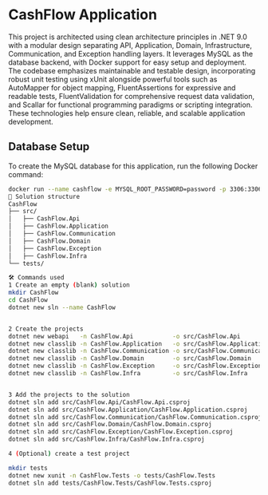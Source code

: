 
# CashFlow Application
This project is architected using clean architecture principles in .NET 9.0 with a modular design separating API, Application, Domain, Infrastructure, Communication, and Exception handling layers. It leverages MySQL as the database backend, with Docker support for easy setup and deployment. The codebase emphasizes maintainable and testable design, incorporating robust unit testing using xUnit alongside powerful tools such as AutoMapper for object mapping, FluentAssertions for expressive and readable tests, FluentValidation for comprehensive request data validation, and Scallar for functional programming paradigms or scripting integration. These technologies help ensure clean, reliable, and scalable application development.
## Database Setup

To create the MySQL database for this application, run the following Docker command:

```bash
docker run --name cashflow -e MYSQL_ROOT_PASSWORD=password -p 3306:3306 -d mysql:latest
📁 Solution structure
CashFlow
├── src/
│   ├── CashFlow.Api
│   ├── CashFlow.Application
│   ├── CashFlow.Communication
│   ├── CashFlow.Domain
│   ├── CashFlow.Exception
│   ├── CashFlow.Infra
└── tests/

🛠 Commands used
1 Create an empty (blank) solution
mkdir CashFlow
cd CashFlow
dotnet new sln --name CashFlow


2 Create the projects
dotnet new webapi   -n CashFlow.Api           -o src/CashFlow.Api
dotnet new classlib -n CashFlow.Application   -o src/CashFlow.Application
dotnet new classlib -n CashFlow.Communication -o src/CashFlow.Communication
dotnet new classlib -n CashFlow.Domain        -o src/CashFlow.Domain
dotnet new classlib -n CashFlow.Exception     -o src/CashFlow.Exception
dotnet new classlib -n CashFlow.Infra         -o src/CashFlow.Infra


3 Add the projects to the solution
dotnet sln add src/CashFlow.Api/CashFlow.Api.csproj
dotnet sln add src/CashFlow.Application/CashFlow.Application.csproj
dotnet sln add src/CashFlow.Communication/CashFlow.Communication.csproj
dotnet sln add src/CashFlow.Domain/CashFlow.Domain.csproj
dotnet sln add src/CashFlow.Exception/CashFlow.Exception.csproj
dotnet sln add src/CashFlow.Infra/CashFlow.Infra.csproj

4 (Optional) create a test project

mkdir tests
dotnet new xunit -n CashFlow.Tests -o tests/CashFlow.Tests
dotnet sln add tests/CashFlow.Tests/CashFlow.Tests.csproj





